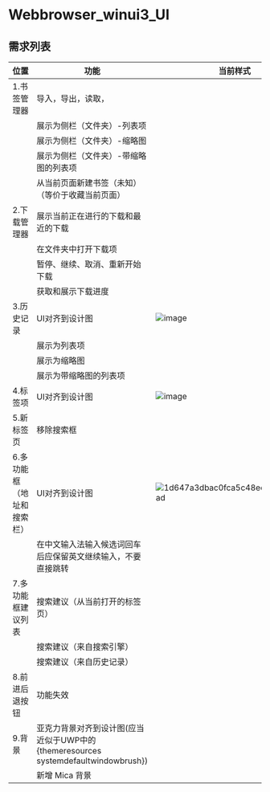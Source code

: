 # Webbrowser_winui3_UI

## 需求列表


| 位置 | 功能 | 当前样式 | 目标设计图样式 |
| ------------- | ------------- |------------- |------------- |
| 1.书签管理器 | 导入，导出，读取，| 
|  | 展示为侧栏（文件夹）-列表项 |
|  | 展示为侧栏（文件夹）-缩略图 |
|  | 展示为侧栏（文件夹）-带缩略图的列表项 |
|  | 从当前页面新建书签（未知）（等价于收藏当前页面） |
| 2.下载管理器| 展示当前正在进行的下载和最近的下载 |  | ![image](https://user-images.githubusercontent.com/6630660/230349493-07459e3c-c8b3-42dd-99e2-09c026ceb291.png) |
|  | 在文件夹中打开下载项 |
|  | 暂停、继续、取消、重新开始下载 |
|  | 获取和展示下载进度 |
| 3.历史记录| UI对齐到设计图 | ![image](https://user-images.githubusercontent.com/6630660/230349278-b37e5ff6-8b77-487d-8eee-38c562975e27.png) | ![image](https://user-images.githubusercontent.com/6630660/230348799-dc039034-561b-43bf-a5cf-839d3530e07b.png)
|  | 展示为列表项 |   | ![image](https://user-images.githubusercontent.com/6630660/230348799-dc039034-561b-43bf-a5cf-839d3530e07b.png)
|  | 展示为缩略图 |
|  | 展示为带缩略图的列表项 |
| 4.标签项| UI对齐到设计图 | ![image](https://user-images.githubusercontent.com/6630660/230350084-9048f880-32bf-4e08-aadd-9f5c495d5f02.png) |![52512b7f71ba33c768fa647be7182efa](https://user-images.githubusercontent.com/6630660/230349960-519d56ad-b4ae-4f19-b868-ad2c57fa21fe.png) |
| 5.新标签页 |移除搜索框|
| 6.多功能框（地址和搜索栏） |UI对齐到设计图| ![1d647a3dbac0fca5c48ec984189781ad](https://user-images.githubusercontent.com/6630660/230350361-662066f3-8a27-4400-99e3-890609ee4fc6.png) | ![b3c06bbbc3dc5c8f7a8b86725d64b12d](https://user-images.githubusercontent.com/6630660/230350568-475a2b6d-58e0-456b-acab-c97afe8a9c1f.png) |
|  |在中文输入法输入候选词回车后应保留英文继续输入，不要直接跳转| 
| 7.多功能框建议列表 |搜索建议（从当前打开的标签页）|
|  | 搜索建议（来自搜索引擎） |
|  | 搜索建议（来自历史记录） |
| 8.前进后退按钮 |功能失效|
| 9.背景 | 亚克力背景对齐到设计图(应当近似于UWP中的{themeresources systemdefaultwindowbrush}) |
|  | 新增 Mica 背景 |

